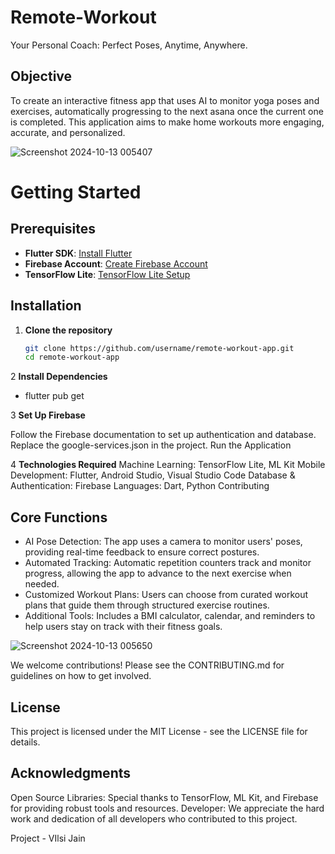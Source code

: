 # Remote-Workout
Your Personal Coach: Perfect Poses, Anytime, Anywhere.


## Objective
To create an interactive fitness app that uses AI to monitor yoga poses and exercises, automatically progressing to the next asana once the current one is completed. This application aims to make home workouts more engaging, accurate, and personalized.

![Screenshot 2024-10-13 005407](https://github.com/user-attachments/assets/b439dc5d-5b91-4354-bf7f-60b32ef37ed2)

# **Getting Started**

## **Prerequisites**
- **Flutter SDK**: [Install Flutter](https://flutter.dev/docs/get-started/install)
- **Firebase Account**: [Create Firebase Account](https://firebase.google.com/)
- **TensorFlow Lite**: [TensorFlow Lite Setup](https://www.tensorflow.org/lite/guide)

## **Installation**

1. **Clone the repository**
   ```bash
   git clone https://github.com/username/remote-workout-app.git
   cd remote-workout-app

2 **Install Dependencies**

- flutter pub get

3 **Set Up Firebase**

Follow the Firebase documentation to set up authentication and database.
Replace the google-services.json in the project.
Run the Application

4 **Technologies Required**
Machine Learning: TensorFlow Lite, ML Kit
Mobile Development: Flutter, Android Studio, Visual Studio Code
Database & Authentication: Firebase
Languages: Dart, Python
Contributing


## **Core Functions**
- AI Pose Detection: The app uses a camera to monitor users' poses, providing real-time feedback to ensure correct postures.
- Automated Tracking: Automatic repetition counters track and monitor progress, allowing the app to advance to the next exercise when needed.
- Customized Workout Plans: Users can choose from curated workout plans that guide them through structured exercise routines.
- Additional Tools: Includes a BMI calculator, calendar, and reminders to help users stay on track with their fitness goals.

![Screenshot 2024-10-13 005650](https://github.com/user-attachments/assets/6e7385a8-c0fd-4db4-89c4-2d320a10dde2)

We welcome contributions! Please see the CONTRIBUTING.md for guidelines on how to get involved.
## **License**
This project is licensed under the MIT License - see the LICENSE file for details.

## **Acknowledgments**
Open Source Libraries: Special thanks to TensorFlow, ML Kit, and Firebase for providing robust tools and resources.
Developer: We appreciate the hard work and dedication of all developers who contributed to this project.

Project - VIlsi Jain

